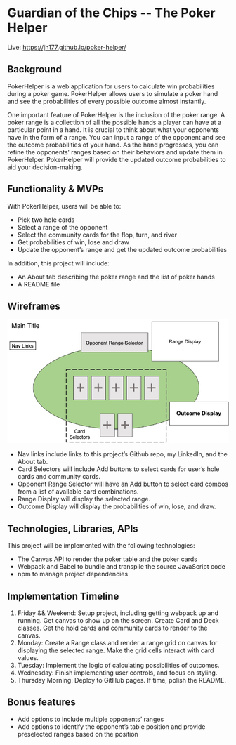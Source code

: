 # Guardian of the Chips -- The Poker Helper

Live: https://jh177.github.io/poker-helper/

## Background

PokerHelper is a web application for users to calculate win probabilities during a poker game. PokerHelper allows users to simulate a poker hand and see the probabilities of every possible outcome almost instantly. 

One important feature of PokerHelper is the inclusion of the poker range. A poker range is a collection of all the possible hands a player can have at a particular point in a hand. It is crucial to think about what your opponents have in the form of a range. You can input a range of the opponent and see the outcome probabilities of your hand. As the hand progresses, you can refine the opponents’ ranges based on their behaviors and update them in PokerHelper. PokerHelper will provide the updated outcome probabilities to aid your decision-making.



## Functionality & MVPs

With PokerHelper, users will be able to:
* Pick two hole cards
* Select a range of the opponent
* Select the community cards for the flop, turn, and river
* Get probabilities of win, lose and draw
* Update the opponent’s range and get the updated outcome probabilities

In addition, this project will include:
* An About tab describing the poker range and the list of poker hands
* A README file



## Wireframes

![wireframes](/assets/images/Poker-Helper%20Wireframes.jpg)

* Nav links include links to this project’s Github repo, my LinkedIn, and the About tab.
* Card Selectors will include Add buttons to select cards for user’s hole cards and community cards.
* Opponent Range Selector will have an Add button to select card combos from a list of available card combinations.
* Range Display will display the selected range.
* Outcome Display will display the probabilities of win, lose, and draw.



## Technologies, Libraries, APIs
This project will be implemented with the following technologies:
* The Canvas API to render the poker table and the poker cards
* Webpack and Babel to bundle and transpile the source JavaScript code
* npm to manage project dependencies



## Implementation Timeline

1. Friday && Weekend: Setup project, including getting webpack up and running. Get canvas to show up on the screen. Create Card and Deck classes. Get the hold cards and community cards to render to the canvas.
2. Monday: Create a Range class and render a range grid on canvas for displaying the selected range. Make the grid cells interact with card values.
3. Tuesday: Implement the logic of calculating possibilities of outcomes.
4. Wednesday: Finish implementing user controls, and focus on styling. 
5. Thursday Morning: Deploy to GitHub pages. If time, polish the README.



## Bonus features
* Add options to include multiple opponents’ ranges
* Add options to identify the opponent’s table position and provide preselected ranges based on the position
